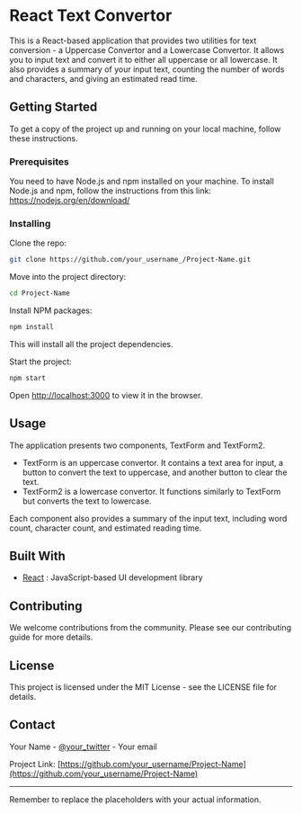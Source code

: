 # React Text Convertor

This is a React-based application that provides two utilities for text conversion - a Uppercase Convertor and a Lowercase Convertor. It allows you to input text and convert it to either all uppercase or all lowercase. It also provides a summary of your input text, counting the number of words and characters, and giving an estimated read time.

## Getting Started

To get a copy of the project up and running on your local machine, follow these instructions.

### Prerequisites

You need to have Node.js and npm installed on your machine. To install Node.js and npm, follow the instructions from this link: https://nodejs.org/en/download/

### Installing

Clone the repo:

```sh
git clone https://github.com/your_username_/Project-Name.git
```

Move into the project directory:

```sh
cd Project-Name
```

Install NPM packages:

```sh
npm install
```

This will install all the project dependencies.

Start the project:

```sh
npm start
```

Open [http://localhost:3000](http://localhost:3000) to view it in the browser.

## Usage

The application presents two components, TextForm and TextForm2. 

- TextForm is an uppercase convertor. It contains a text area for input, a button to convert the text to uppercase, and another button to clear the text. 
- TextForm2 is a lowercase convertor. It functions similarly to TextForm but converts the text to lowercase.

Each component also provides a summary of the input text, including word count, character count, and estimated reading time.

## Built With

- [React](https://reactjs.org/) : JavaScript-based UI development library

## Contributing

We welcome contributions from the community. Please see our contributing guide for more details.

## License

This project is licensed under the MIT License - see the LICENSE file for details.

## Contact

Your Name - [@your_twitter](https://twitter.com/your_twitter) - Your email

Project Link: [https://github.com/your_username/Project-Name](https://github.com/your_username/Project-Name)

---

Remember to replace the placeholders with your actual information.
